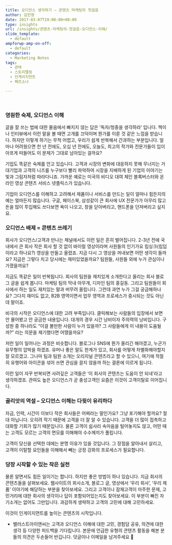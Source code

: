```yaml
---
title: 오디언스 생각하기 – 콘텐츠 마케팅의 첫걸음
author: 김민영
date: 2017-03-07T19:00:00+00:00
type: insights
url: /insights/콘텐츠-마케팅의-첫걸음-오디언스-이해/
slide_template:
  - default
ampforwp-amp-on-off:
  - default
categories:
  - Marketing Notes
tags:
  - 관여
  - 스토리텔링
  - 인게이지먼트
  - 페르소나

---
```

&nbsp;

### 영원한 숙제, 오디언스 이해

글을 잘 쓰는 법에 대한 물음에서 빠지지 않는 답은 &#8216;독자/청중을 생각하라&#8217; 입니다. 책이나 인터뷰에서 이런 말을 볼 때면 고개를 끄덕이며 뭔가를 이룬 것 같은 느낌을 받습니다. 하지만 이렇게 하기는 무척 어렵고, 우리가 쉽게 반복해서 간과하는 부분입니다. 얼마나 어려웠으면 천 년 전에도, 오십 년 전에도, 오늘도, 최고의 작가와 전문가들이 입이 아프게 떠들어도 이 문제가 그대로 남아있는 걸까요?

기업도 똑같은 숙제를 안고 있습니다. 고객과 시장의 변화에 대응하지 못해 무너지는 거대기업과 고객의 니즈를 누구보다 빨리 파악하여 시장을 지배하게 된 기업의 이야기는 빛과 그림자처럼 따라다니죠. 가까운 예로는 미국의 비디오 대여 체인 블록버스터와 온라인 영상 콘텐츠 서비스 넷플릭스가 있습니다.

기업이 오디언스를 이해하고 고려해서 제품이나 서비스를 만드는 일이 얼마나 힘든지의 예는 얼마든지 많습니다. 구글, 페이스북, 삼성같이 큰 회사에 UX 전문가가 아무리 많고 돈을 많이 투입해도 쓰다보면 욕이 나오고, 창을 닫아버리고, 핸드폰을 던져버리고 싶지요.

### 오디언스 배제 = 콘텐츠 쓰레기

회사가 오디언스/고객과 만나는 채널에서도 이런 일은 흔히 벌어집니다. 2-3년 전에 국내에서 큰 회사 작은 회사 할 것 없이 바이럴 영상이라며 사원들의 인기가요 립싱크(립덥이라고 하나요?) 영상을 만들고 올렸죠. 지금 다시 그 영상을 꺼내보면 어떤 생각이 들까요? 지금은 그렇다 치고 당시에는 재미있었을까요? 팀원들, 사원들 외에 누가 관심이나 가졌을까요?

지금도 똑같은 일이 반복됩니다. 회사의 팀원을 재치있게 소개한다고 올리는 회사 블로그 글을 쉽게 봅니다. 마케팅 팀의 막내 아무개, 디자인 팀의 홍길동. 그리고 팀원들이 회사에서 하는 일도 재치있는 말과 버무려 올립니다. 그런데 과연 누가 그걸 궁금해하나요? 그다지 재미도 없고, B2B 영역이면서 업무 영역과 프로세스가 중시되는 것도 아닌데 말이죠.

비극의 시작은 오디언스에 대한 고려 부족입니다. 클릭해보는 사람들의 입장에서 보면 안 물어봤고 안 궁금한 내용입니다. 대개의 경우 시간 낭비이자 주의력의 낭비입니다. 구성원 중 하나라도 &#8220;이걸 볼만한 사람이 누가 있을까? 그 사람들에게 이 내용이 도움될까?&#8221; 라는 의문을 제기했다면 어땠을까요?

저런 일이 일어나는 과정은 비슷합니다. 블로그나 SNS에 뭔가 올리긴 해야겠고, 누군가 유무형의 압박을 하겠죠. 유머나 좋은 말도 한계가 있고, 회사를 어떻게 차별화해야할지 잘 모르겠고. 그나마 팀과 팀원 소개는 오리지널 콘텐츠라고 할 수 있으니, 여기에 적절히 유행어와 아이콘을 섞어 쓰면 관심을 끌지 않을까 하는 결론에 이르게 됩니다.

이런 일이 자꾸 반복되면 사려깊은 고객들은 &#8216;이 회사의 콘텐츠는 도움이 안 되네&#8217;라고 생각하겠죠. 관여도 높은 오디언스가 곧 충성고객인 요즘은 이것이 고객이탈로 이어집니다.

### 골리앗의 역설 &#8211; 오디언스 이해는 다윗이 유리하다

자금, 인력, 시간이 이보다 작은 회사들은 어쩌라는 말인가요? 그냥 포기해야 할까요? 절대 아닙니다. 오히려 작기 때문에 고객을 더 잘 알 수 있습니다. 고객을 더 많이 접촉하고 대화할 기회가 많기 때문입니다. 물론 고객이 쉽사리 속마음을 털어놓지도 않고, 어떤 때는 고객도 모르는 고객의 면모를 이해해야 수수께끼가 풀립니다.

고객이 당신을 선택한 데에는 분명 이유가 있을 것입니다. 그 장점을 알아내서 살리고, 고객이 이탈할 요인들을 이해해서 빼는 긍정 강화의 프로세스가 필요합니다.

### 당장 시작할 수 있는 작은 실천

물론 알면서도 힘든 일이기는 합니다. 하지만 좋은 방법이 하나 있습니다. 지금 회사의 콘텐츠들을 살펴보세요. 웹사이트의 회사소개, 블로그 글, 영상에서 &#8216;우리 회사&#8217;, &#8216;우리 제품&#8217; 이야기에 해당하는 부분을 찾아보세요. 그리고 고객이나 잠재고객이 마주한 문제, 고민거리에 대한 회사의 생각이나 답이 포함되어있는지도 찾아보세요. 이 부분이 빠진 자기소개는 없어도 그만입니다. 과감하게 생략하고 고객의 고민에 대해 고민하세요.

이것이 인게이지먼트를 높이는 콘텐츠의 시작입니다.

* 밸러스트아이앤씨는 고객과 오디언스 이해에 대한 고민, 경험담 공유, 의견에 대한 생각 등 다양한 피드백을 기다립니다. 본문에 언급한 유형의 콘텐츠 활동을 해본 분들의 의견은 두손들어 반깁니다. 덧글이나 이메일을 남겨주세요 🙂